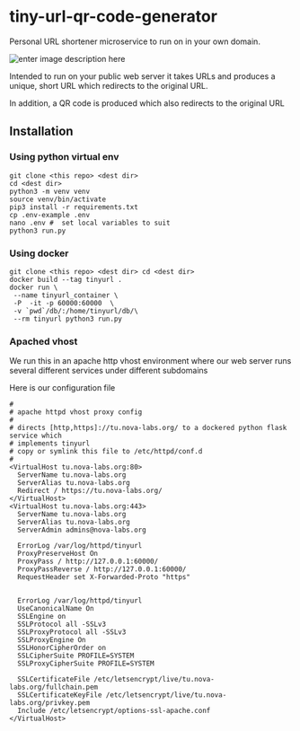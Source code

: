 # tiny-url-qr-code-generator
Personal URL shortener microservice to run on in your own domain. 

![enter image description here](https://github.com/sudobob/tiny-url-qr-code-generator/blob/master/images/tinyurl_demo.gif)

Intended to run on your public web server it takes URLs and produces a unique, short URL which redirects to the original URL.

In addition, a QR code is produced which also redirects to the original URL

## Installation
### Using python virtual env
```
git clone <this repo> <dest dir>
cd <dest dir>
python3 -m venv venv
source venv/bin/activate
pip3 install -r requirements.txt
cp .env-example .env
nano .env #  set local variables to suit
python3 run.py
```
### Using docker

```
git clone <this repo> <dest dir> cd <dest dir>
docker build --tag tinyurl .
docker run \
 --name tinyurl_container \
 -P  -it -p 60000:60000  \
 -v `pwd`/db/:/home/tinyurl/db/\
 --rm tinyurl python3 run.py
```
### Apached vhost
We run this in an apache http vhost environment where our web server runs several different services under different subdomains

Here is our configuration file
```
#
# apache httpd vhost proxy config
#
# directs [http,https]://tu.nova-labs.org/ to a dockered python flask service which
# implements tinyurl
# copy or symlink this file to /etc/httpd/conf.d
#
<VirtualHost tu.nova-labs.org:80>
  ServerName tu.nova-labs.org
  ServerAlias tu.nova-labs.org
  Redirect / https://tu.nova-labs.org/
</VirtualHost>
<VirtualHost tu.nova-labs.org:443>
  ServerName tu.nova-labs.org
  ServerAlias tu.nova-labs.org
  ServerAdmin admins@nova-labs.org

  ErrorLog /var/log/httpd/tinyurl
  ProxyPreserveHost On
  ProxyPass / http://127.0.0.1:60000/
  ProxyPassReverse / http://127.0.0.1:60000/
  RequestHeader set X-Forwarded-Proto "https"


  ErrorLog /var/log/httpd/tinyurl
  UseCanonicalName On
  SSLEngine on
  SSLProtocol all -SSLv3
  SSLProxyProtocol all -SSLv3
  SSLProxyEngine On
  SSLHonorCipherOrder on
  SSLCipherSuite PROFILE=SYSTEM
  SSLProxyCipherSuite PROFILE=SYSTEM

  SSLCertificateFile /etc/letsencrypt/live/tu.nova-labs.org/fullchain.pem
  SSLCertificateKeyFile /etc/letsencrypt/live/tu.nova-labs.org/privkey.pem
  Include /etc/letsencrypt/options-ssl-apache.conf
</VirtualHost>
```
